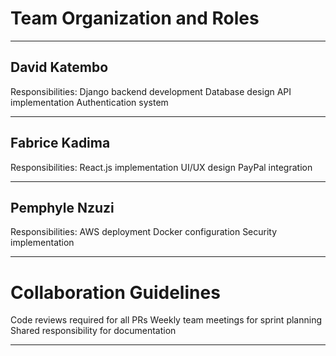# Team Organization and Roles

---
## David Katembo

Responsibilities:
     Django backend development
     Database design
     API implementation
     Authentication system

---
## Fabrice Kadima

Responsibilities:
   React.js implementation
   UI/UX design
   PayPal integration

---
## Pemphyle Nzuzi

Responsibilities:
      AWS deployment
      Docker configuration
      Security implementation

---
# Collaboration Guidelines

Code reviews required for all PRs
Weekly team meetings for sprint planning
Shared responsibility for documentation

---
